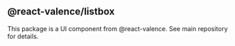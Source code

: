 ## @react-valence/listbox 

This package is a UI component from @react-valence. See main repository for details.